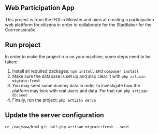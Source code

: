 ## Web Participation App

This project is from the IFGI in Münster and aims at creating a participation web plattform for citizens in order to collaborate for the Stadtlabor for the Corrrensstraße.

## Run project

In order to make the project run on your machine, some steps need to be taken:
1. Install all required packages: ````npm install```` and ```composer install```
2. Make sure the database is set up and also clear it with ```php artisan migrate:fresh```
3. You may seed some dummy data in order to investigate how the platform may look with real users and data. For that run  ```php artisan db:seed```
3. Finally, run the project: ````php artisan serve````


## Update the server configuration
````cd /var/www/html````
````git pull````
````php artisan migrate:fresh --seed````
